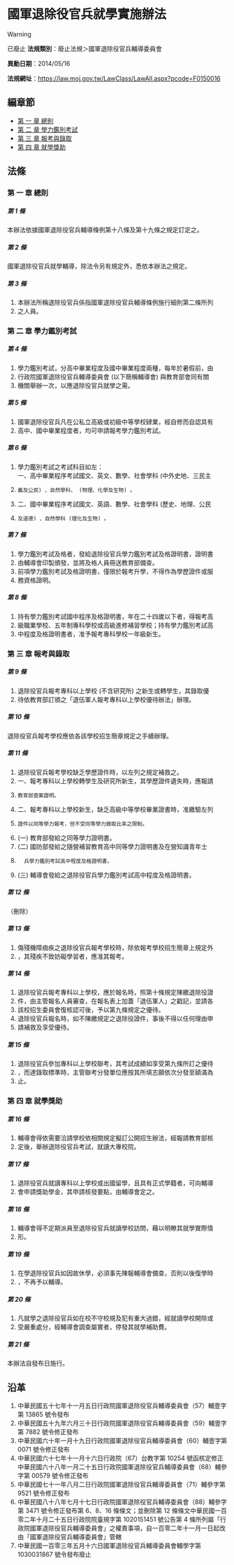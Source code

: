 # 國軍退除役官兵就學實施辦法


> [!WARNING]
> 已廢止
**法規類別**：廢止法規＞國軍退除役官兵輔導委員會

**異動日期**：2014/05/16  

**法規網址**：https://law.moj.gov.tw/LawClass/LawAll.aspx?pcode=F0150016


## 編章節
* [第 一 章 總則](#第-一-章-總則)
* [第 二 章 學力鑑別考試](#第-二-章-學力鑑別考試)
* [第 三 章 報考與錄取](#第-三-章-報考與錄取)
* [第 四 章 就學獎助](#第-四-章-就學獎助)
## 法條
### 第 一 章 總則

##### 第 1 條
本辦法依據國軍退除役官兵輔導條例第十八條及第十九條之規定訂定之。

##### 第 2 條
國軍退除役官兵就學輔導，除法令另有規定外，悉依本辦法之規定。

##### 第 3 條
1. 本辦法所稱退除役官兵係指國軍退除役官兵輔導條例施行細則第二條所列
1. 之人員。

### 第 二 章 學力鑑別考試

##### 第 4 條
1. 學力鑑別考試，分高中畢業程度及國中畢業程度兩種，每年於暑假前，由
1. 行政院國軍退除役官兵輔導委員會 (以下簡稱輔導會) 與教育部會同有關
1. 機關舉辦一次，以應退除役官兵就學之需。

##### 第 5 條
1. 國軍退除役官兵凡在公私立高級或初級中等學校肄業，經自修而自認具有
1. 高中、國中畢業程度者，均可申請報考學力鑑別考試。

##### 第 6 條
1. 學力鑑別考試之考試科目如左：  
一、高中畢業程序考試國文、英文、數學、社會學科 (中外史地、三民主
1.     義及公民) 、自然學科、 (物理、化學及生物) 。
1. 二、國中畢業程序考試國文、英語、數學、社會學科 (歷史、地理、公民
1.     及道德) 、自然學科 (理化及生物) 。

##### 第 7 條
1. 學力鑑別考試及格者，發給退除役官兵學力鑑別考試及格證明書，證明書
1. 由輔導會印製頒發，並將及格人員冊送教育部備查。
1. 前項學力鑑別考試及格證明書，僅限於報考升學，不得作為學歷證件或服
1. 務資格證明。

##### 第 8 條
1. 持有學力鑑別考試國中程序及格證明書，年在二十四歲以下者，得報考高
1. 級職業學校、五年制專科學校或高級進修補習學校；持有學力鑑別考試高
1. 中程度及格證明書者，准予報考專科學校一年級新生。

### 第 三 章 報考與錄取

##### 第 9 條
1. 退除役官兵報考專科以上學校 (不含研究所) 之新生或轉學生，其錄取優
1. 待依教育部訂頒之「退伍軍人報考專科以上學校優待辦法」辦理。

##### 第 10 條
退除役官兵報考學校應依各該學校招生簡章規定之手續辦理。

##### 第 11 條
1. 退除役官兵報考學校缺乏學歷證件時，以左列之規定補救之。
1. 一、報考專科以上學校轉學生及研究所新生，其學歷證件遺失時，應報請
1.     教育部查案證明。
1. 二、報考專科以上學校新生，缺乏高級中等學校畢業證書時，准繳驗左列
1.     證件以同等學力報考，但不受同等學力錄取比率之限制。
1.  (一) 教育部發給之同等學力證明書。
1.  (二) 國防部發給之隨營補習教育高中同等學力證明書及在營知識青年士
1.       兵學力鑑別考試高中程度及格證明書。
1.  (三) 輔導會發給之退除役官兵學力鑑別考試高中程度及格證明書。

##### 第 12 條
（刪除）

##### 第 13 條
1. 傷殘機障痼疾之退除役官兵報考學校時，除依報考學校招生簡章上規定外
1. ，其殘疾不致妨礙學習者，應准其報考。

##### 第 14 條
1. 退除役官兵報考專科以上學校，應於報名時，照第十條規定陳繳退除役證
1. 件，由主管報名人員審查，在報名表上加蓋「退伍軍人」之戳記，並請各
1. 該校招生委員會復核認可後，予以第九條規定之優待。
1. 退除役官兵報名時，如不陳繳規定之退除役證件，事後不得以任何理由申
1. 請補救及享受優待。

##### 第 15 條
1. 退除役官兵參加專科以上學校聯考，其考試成績如享受第九條所訂之優待
1. ，而達錄取標準時，主管聯考分發單位應按其所填志願依次分發至額滿為
1. 止。

### 第 四 章 就學獎助

##### 第 16 條
1. 輔導會得依需要洽請學校依相關規定擬訂公開招生辦法，經報請教育部核
1. 定後，舉辦退除役官兵考試，就讀大專校院。

##### 第 17 條
1. 退除役官兵就讀專科以上學校或出國留學，且具有正式學籍者，可向輔導
1. 會申請獎助學金，其申請核發要點，由輔導會定之。

##### 第 18 條
1. 輔導會得不定期派員至退除役官兵就讀學校訪問，藉以明瞭其就學實際情
1. 形。

##### 第 19 條
1. 在學退除役官兵如因故休學，必須事先陳報輔導會備查，否則以後復學時
1. ，不再予以輔導。

##### 第 20 條
1. 凡就學之退除役官兵如在校不守校規及犯有重大過錯，經就讀學校開除或
1. 受嚴重處分，經輔導會調查屬實者，停發其就學補助費。

##### 第 21 條
本辦法自發布日施行。

## 沿革
1. 中華民國五十七年十一月五日行政院國軍退除役官兵輔導委員會（57）輔壹字第 13865  號令發布
1. 中華民國五十九年六月三十日行政院國軍退除役官兵輔導委員會（59）輔壹字第 7882 號令修正發布
1. 中華民國六十年一月十九日行政院國軍退除役官兵輔導委員會（60）輔壹字第 0071 號令修正發布
1. 中華民國六十七年十一月十六日行政院（67）台教字第 10254  號函核定修正中華民國六十八年一月二十五日行政院國軍退除役官兵輔導委員會（68）輔參字第 00579  號令修正發布
1. 中華民國七十一年八月二日行政院國軍退除役官兵輔導委員會（71）輔參字第 9521 號令修正發布
1. 中華民國八十八年七月十七日行政院國軍退除役官兵輔導委員會（88）輔參字第 3471 號令修正發布第 6、8、16 條條文；並刪除第 12 條條文中華民國一百零二年十月二十五日行政院院臺規字第 1020151451 號公告第 4  條所列屬「行政院國軍退除役官兵輔導委員會」之權責事項，自一百零二年十一月一日起改由「國軍退除役官兵輔導委員會」管轄
1. 中華民國一百零三年五月十六日國軍退除役官兵輔導委員會輔學字第 1030031867 號令發布廢止  
